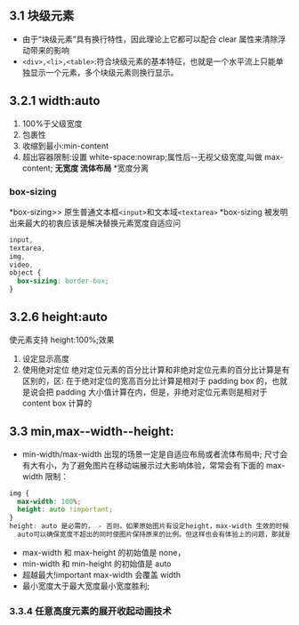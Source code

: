 ## 3.1 块级元素

- 由于“块级元素”具有换行特性，因此理论上它都可以配合 clear 属性来清除浮动带来的影响
- `<div>,<li>,<table>`:符合块级元素的基本特征，也就是一个水平流上只能单独显示一个元素，多个块级元素则换行显示。

## 3.2.1 width:auto

1.  100%于父级宽度
2.  包裹性
3.  收缩到最小:min-content
4.  超出容器限制:设置 white-space:nowrap;属性后--无视父级宽度,叫做 max-content;
    **无宽度 流体布局** \*宽度分离

### box-sizing

*box-sizing>> 原生普通文本框`<input>`和文本域`<textarea>`
*box-sizing 被发明出来最大的初衷应该是解决替换元素宽度自适应问

```css
input,
textarea,
img,
video,
object {
  box-sizing: border-box;
}
```

## 3.2.6 height:auto

使元素支持 height:100%;效果

1.  设定显示高度
2.  使用绝对定位
    绝对定位元素的百分比计算和非绝对定位元素的百分比计算是有区别的，区:
    在于绝对定位的宽高百分比计算是相对于 padding box 的，也就是说会把 padding 大小值计算在内，但是，非绝对定位元素则是相对于 content box 计算的

## 3.3 min,max--width--height:

- min-width/max-width 出现的场景一定是自适应布局或者流体布局中;
  尺寸会有大有小，为了避免图片在移动端展示过大影响体验，常常会有下面的 max-width 限制：

```css
img {
  max-width: 100%;
  height: auto !important;
}
height: auto 是必需的， - 否则，如果原始图片有设定height，max-width 生效的时候，图片就会被水平压缩。 - 强制 height 为
  auto可以确保宽度不超出的同时使图片保持原来的比例。但这样也会有体验上的问题，那就是在加载时图片占据高度会从 0 - 变成计算高度，图文会有明显的瀑布式下落。;
```

- max-width 和 max-height 的初始值是 none，
- min-width 和 min-height 的初始值是 auto
- 超越最大!important max-width 会覆盖 width
- 最小宽度大于最大宽度最小宽度胜利;

### 3.3.4 任意高度元素的展开收起动画技术

